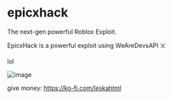 # epicxhack
The next-gen powerful Roblox Exploit.

EpicxHack is a powerful exploit using WeAreDevsAPI ☠️

lol

![image](https://user-images.githubusercontent.com/82216890/213182289-162fafd6-140a-4dc4-850d-d61de8010a80.png)











give money: https://ko-fi.com/leskahtml
